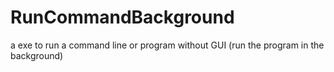 # RunCommandBackground
a exe to run a command line or program without GUI (run the program in the background)
